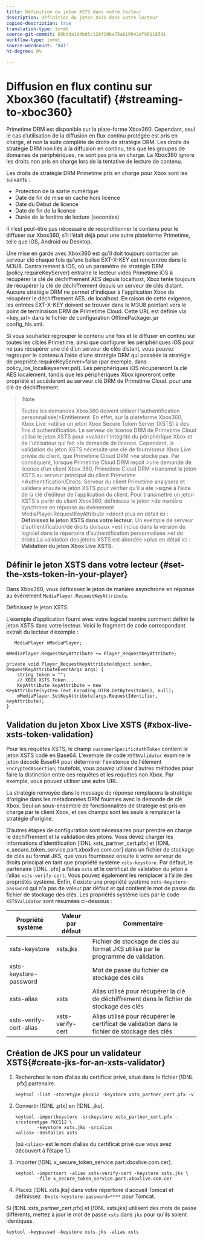 ```yaml
---
title: Définition du jeton XSTS dans votre lecteur
description: Définition du jeton XSTS dans votre lecteur
copied-description: true
translation-type: tm+mt
source-git-commit: 89bdda1d4bd5c126f19ba75a819942df901183d1
workflow-type: tm+mt
source-wordcount: '841'
ht-degree: 0%

---
```



# Diffusion en flux continu sur Xbox360 (facultatif) {#streaming-to-xboc360}

Primetime DRM est disponible sur la plate-forme Xbox360. Cependant, seul le cas d’utilisation de la diffusion en flux continu protégée est pris en charge, et non la suite complète de droits de stratégie DRM. Les droits de stratégie DRM non liés à la diffusion en continu, tels que les groupes de domaines de périphériques, ne sont pas pris en charge. La Xbox360 ignore les droits non pris en charge lors de la tentative de lecture de contenu.

Les droits de stratégie DRM Primetime pris en charge pour Xbox sont les suivants :
* Protection de la sortie numérique
* Date de fin de mise en cache hors licence
* Date du Début de licence
* Date de fin de la licence
* Durée de la fenêtre de lecture (secondes)

Il n’est peut-être pas nécessaire de reconditionner le contenu pour le diffuser sur Xbox360, s’il l’était déjà pour une autre plateforme Primetime, telle que iOS, Android ou Desktop.

Une mise en garde avec Xbox360 est qu&#39;il doit toujours contacter un serveur clé chaque fois qu&#39;une balise EXT-X-KEY est rencontrée dans le M3U8. Contrairement à iOS, où un paramètre de stratégie DRM (policy.requireKeyServer) entraîne le lecteur vidéo Primetime iOS à récupérer la clé de déchiffrement AES depuis localhost, Xbox tente toujours de récupérer la clé de déchiffrement depuis un serveur de clés distant. Aucune stratégie DRM ne permet d&#39;indiquer à l&#39;application Xbox de récupérer le déchiffrement AES.
de localhost. En raison de cette exigence, les entrées EXT-X-KEY doivent se trouver dans le M3U8 pointant vers le point de terminaison DRM de Primetime Cloud. Cette URL est définie via &lt;key_url> dans le fichier de configuration OfflinePackager.jar config_hls.xml.

Si vous souhaitez regrouper le contenu une fois et le diffuser en continu sur toutes les cibles Primetime, ainsi que configurer les périphériques iOS pour ne pas récupérer une clé d’un serveur de clés distant, vous pouvez regrouper le contenu à l’aide d’une stratégie DRM qui possède la stratégie de propriété.requireKeyServer=false (par exemple, dans policy_ios_localkeyserver.pol). Les périphériques iOS récupéreront la clé AES localement, tandis que les périphériques Xbox ignoreront cette propriété et accéderont au serveur clé DRM de Primetime Cloud.
pour une clé de déchiffrement.

>!Note
>
>Toutes les demandes Xbox360 doivent utiliser l&#39;authentification personnalisée/>Entitlement. En effet, sur la plateforme Xbox360, Xbox Live >utilise un jeton Xbox Secure Token Server (XSTS) à des fins d&#39;authentification.
>Le serveur de licence DRM de Primetime Cloud utilise le jeton XSTS pour >valider l&#39;intégrité du périphérique Xbox et de l&#39;utilisateur qui fait >la demande de licence. Cependant, la validation du jeton XSTS nécessite une clé de fournisseur Xbox Live privée du client, que Primetime Cloud DRM >ne stocke pas. Par conséquent, lorsque Primetime Cloud DRM reçoit >une demande de licence d’un client Xbox 360, Primetime Cloud DRM >transmet le jeton XSTS au serveur principal du client Primetime >Authentification/Droits. Serveur du client Primetime
>analysera et validera ensuite le jeton XSTS pour vérifier qu’il a été >signé à l’aide de la clé d’éditeur de l’application du client.
>Pour transmettre un jeton XSTS à partir du client Xbox360, définissez le jeton >de manière synchrone en réponse au événement MediaPlayer.RequestKeyAttribute >décrit plus en détail ici : **Définissez le jeton XSTS dans votre lecteur.** Un exemple de serveur d’authentification/de droits dorsaux >est inclus dans la version du logiciel dans le répertoire d’authentification personnalisée >et de droits.La validation des jetons XSTS est abordée >plus en détail ici :  **Validation du jeton Xbox Live XSTS.**


## Définir le jeton XSTS dans votre lecteur {#set-the-xsts-token-in-your-player}

Dans Xbox360, vous définissez le jeton de manière asynchrone en réponse au événement `MediaPlayer.RequestKeyAttribute`.

Définissez le jeton XSTS.

L’exemple d’application fourni avec votre logiciel montre comment définir le jeton XSTS dans votre lecteur. Voici le fragment de code correspondant extrait du lecteur d’exemple :

```
   MediaPlayer mMediaPlayer;  
 
mMediaPlayer.RequestKeyAttribute += Player_RequestKeyAttribute;  
 
private void Player_RequestKeyAttribute(object sender, RequestKeyAttributeEventArgs args) {  
    string token = "";  
    // XBOX XSTS Token...  
    KeyAttribute keyAttribute = new KeyAttribute(System.Text.Encoding.UTF8.GetBytes(token), null);  
    mMediaPlayer.SetKeyAttribute(args.RequestIdentifier, keyAttribute);  
} 
```

## Validation du jeton Xbox Live XSTS {#xbox-live-xsts-token-validation}

Pour les requêtes XSTS, le champ `customerSpecificAuthToken` contient le jeton XSTS codé en Base64. L&#39;exemple de code `XSTSValidator` examine le jeton décodé Base64 pour déterminer l&#39;existence de l&#39;élément `EncryptedAssertion`; toutefois, vous pouvez utiliser d’autres méthodes pour faire la distinction entre ces requêtes et les requêtes non Xbox. Par exemple, vous pouvez utiliser une autre URL.

La stratégie renvoyée dans le message de réponse remplacera la stratégie d&#39;origine dans les métadonnées DRM fournies avec la demande de clé Xbox. Seul un sous-ensemble de fonctionnalités de stratégie est pris en charge par le client Xbox, et ces champs sont les seuls à remplacer la stratégie d&#39;origine.

D’autres étapes de configuration sont nécessaires pour prendre en charge le déchiffrement et la validation des jetons. Vous devez charger les informations d’identification [!DNL xsts_partner_cert.pfx] et [!DNL x_secure_token_service.part.xboxlive.com.cer] dans un fichier de stockage de clés au format JKS, que vous fournissez ensuite à votre serveur de droits principal en tant que propriété système `xsts-keystore`. Par défaut, le partenaire [!DNL .pfx] a l’alias `xsts` et le certificat de validation du jeton a l’alias `xsts-verify-cert`. Vous pouvez également les remplacer à l’aide des propriétés système. Enfin, il existe une propriété système `xsts-keystore-password` qui n&#39;a pas de valeur par défaut et qui contient le mot de passe du fichier de stockage des clés. Les propriétés système lues par le code `XSTSValidator` sont résumées ci-dessous :

| Propriété système | Valeur par défaut | Commentaire |
|---|---|---|
| xsts-keystore | xsts.jks | Fichier de stockage de clés au format JKS utilisé par le programme de validation. |
| xsts-keystore-password |  | Mot de passe du fichier de stockage des clés |
| xsts-alias | xsts | Alias utilisé pour récupérer la clé de déchiffrement dans le fichier de stockage des clés |
| xsts-verify-cert-alias | xsts-verify-cert | Alias utilisé pour récupérer le certificat de validation dans le fichier de stockage des clés |

## Création de JKS pour un validateur XSTS{#create-jks-for-an-xsts-validator}

1. Recherchez le nom d’alias du certificat privé, situé dans le fichier [!DNL .pfx] partenaire.

   ```
   keytool -list -storetype pkcs12 -keystore xsts_partner_cert.pfx -v 
   ```

1. Convertir [!DNL .pfx] en [!DNL .jks].

   ```
   keytool -importkeystore -srckeystore xsts_partner_cert.pfx -srcstoretype PKCS12 \  
           -keystore xsts.jks -srcalias  
   <alias> -destalias xsts
   ```

   (où `<alias>` est le nom d’alias du certificat privé que vous avez découvert à l’étape 1.)
1. Importer [!DNL x_secure_token_service.part.xboxlive.com.cer].

   ```
   keytool -importcert -alias xsts-verify-cert -keystore xsts.jks \  
           -file x_secure_token_service.part.xboxlive.com.cer 
   ```

1. Placez [!DNL xsts.jks] dans votre répertoire d’accueil Tomcat et définissez `-Dxsts-keystore-password=****` pour Tomcat.

Si [!DNL xsts_partner_cert.pfx] et [!DNL xsts.jks] utilisent des mots de passe différents, mettez à jour le mot de passe `xsts` dans `jks` pour qu&#39;ils soient identiques.

```
keytool -keypasswd -keystore xsts.jks -alias xsts 
```
